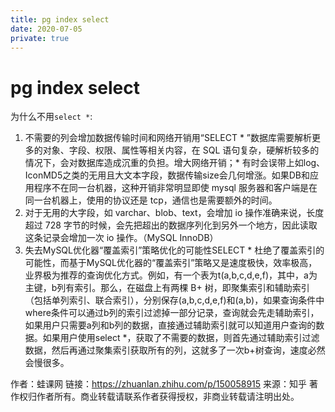 ```yaml
---
title: pg index select
date: 2020-07-05
private: true
---
```

# pg index select
为什么不用`select *`:
1. 不需要的列会增加数据传输时间和网络开销用“SELECT * ”数据库需要解析更多的对象、字段、权限、属性等相关内容，在 SQL 语句复杂，硬解析较多的情况下，会对数据库造成沉重的负担。增大网络开销；* 有时会误带上如log、IconMD5之类的无用且大文本字段，数据传输size会几何增涨。如果DB和应用程序不在同一台机器，这种开销非常明显即使 mysql 服务器和客户端是在同一台机器上，使用的协议还是 tcp，通信也是需要额外的时间。
2. 对于无用的大字段，如 varchar、blob、text，会增加 io 操作准确来说，长度超过 728 字节的时候，会先把超出的数据序列化到另外一个地方，因此读取这条记录会增加一次 io 操作。（MySQL InnoDB）
3. 失去MySQL优化器“覆盖索引”策略优化的可能性SELECT * 杜绝了覆盖索引的可能性，而基于MySQL优化器的“覆盖索引”策略又是速度极快，效率极高，业界极为推荐的查询优化方式。例如，有一个表为t(a,b,c,d,e,f)，其中，a为主键，b列有索引。那么，在磁盘上有两棵 B+ 树，即聚集索引和辅助索引（包括单列索引、联合索引），分别保存(a,b,c,d,e,f)和(a,b)，如果查询条件中where条件可以通过b列的索引过滤掉一部分记录，查询就会先走辅助索引，如果用户只需要a列和b列的数据，直接通过辅助索引就可以知道用户查询的数据。如果用户使用select *，获取了不需要的数据，则首先通过辅助索引过滤数据，然后再通过聚集索引获取所有的列，这就多了一次b+树查询，速度必然会慢很多。

作者：蛙课网
链接：https://zhuanlan.zhihu.com/p/150058915
来源：知乎
著作权归作者所有。商业转载请联系作者获得授权，非商业转载请注明出处。
